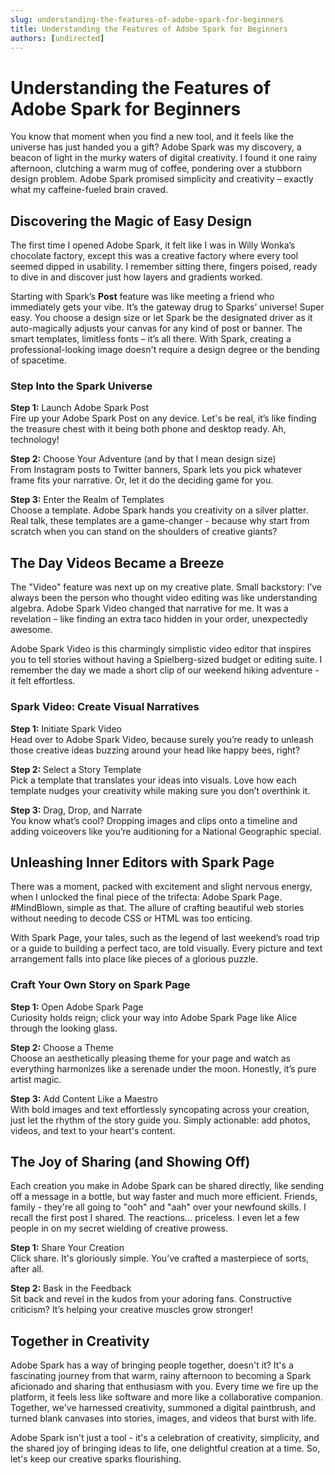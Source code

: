 ```yaml
---
slug: understanding-the-features-of-adobe-spark-for-beginners
title: Understanding the Features of Adobe Spark for Beginners
authors: [undirected]
---
```



# Understanding the Features of Adobe Spark for Beginners

You know that moment when you find a new tool, and it feels like the universe has just handed you a gift? Adobe Spark was my discovery, a beacon of light in the murky waters of digital creativity. I found it one rainy afternoon, clutching a warm mug of coffee, pondering over a stubborn design problem. Adobe Spark promised simplicity and creativity – exactly what my caffeine-fueled brain craved.

## Discovering the Magic of Easy Design

The first time I opened Adobe Spark, it felt like I was in Willy Wonka’s chocolate factory, except this was a creative factory where every tool seemed dipped in usability. I remember sitting there, fingers poised, ready to dive in and discover just how layers and gradients worked. 

Starting with Spark’s **Post** feature was like meeting a friend who immediately gets your vibe. It’s the gateway drug to Sparks’ universe! Super easy. You choose a design size or let Spark be the designated driver as it auto-magically adjusts your canvas for any kind of post or banner. The smart templates, limitless fonts – it’s all there. With Spark, creating a professional-looking image doesn't require a design degree or the bending of spacetime.

### Step Into the Spark Universe

**Step 1:** Launch Adobe Spark Post  
Fire up your Adobe Spark Post on any device. Let's be real, it’s like finding the treasure chest with it being both phone and desktop ready. Ah, technology!

**Step 2:** Choose Your Adventure (and by that I mean design size)  
From Instagram posts to Twitter banners, Spark lets you pick whatever frame fits your narrative. Or, let it do the deciding game for you. 

**Step 3:** Enter the Realm of Templates  
Choose a template. Adobe Spark hands you creativity on a silver platter. Real talk, these templates are a game-changer - because why start from scratch when you can stand on the shoulders of creative giants?

## The Day Videos Became a Breeze

The "Video" feature was next up on my creative plate. Small backstory: I’ve always been the person who thought video editing was like understanding algebra. Adobe Spark Video changed that narrative for me. It was a revelation – like finding an extra taco hidden in your order, unexpectedly awesome.

Adobe Spark Video is this charmingly simplistic video editor that inspires you to tell stories without having a Spielberg-sized budget or editing suite. I remember the day we made a short clip of our weekend hiking adventure - it felt effortless.

### Spark Video: Create Visual Narratives

**Step 1:** Initiate Spark Video  
Head over to Adobe Spark Video, because surely you’re ready to unleash those creative ideas buzzing around your head like happy bees, right?

**Step 2:** Select a Story Template  
Pick a template that translates your ideas into visuals. Love how each template nudges your creativity while making sure you don’t overthink it.

**Step 3:** Drag, Drop, and Narrate  
You know what’s cool? Dropping images and clips onto a timeline and adding voiceovers like you’re auditioning for a National Geographic special. 

## Unleashing Inner Editors with Spark Page

There was a moment, packed with excitement and slight nervous energy, when I unlocked the final piece of the trifecta: Adobe Spark Page. #MindBlown, simple as that. The allure of crafting beautiful web stories without needing to decode CSS or HTML was too enticing.

With Spark Page, your tales, such as the legend of last weekend’s road trip or a guide to building a perfect taco, are told visually. Every picture and text arrangement falls into place like pieces of a glorious puzzle.

### Craft Your Own Story on Spark Page

**Step 1:** Open Adobe Spark Page  
Curiosity holds reign; click your way into Adobe Spark Page like Alice through the looking glass.

**Step 2:** Choose a Theme  
Choose an aesthetically pleasing theme for your page and watch as everything harmonizes like a serenade under the moon. Honestly, it’s pure artist magic.

**Step 3:** Add Content Like a Maestro  
With bold images and text effortlessly syncopating across your creation, just let the rhythm of the story guide you. Simply actionable: add photos, videos, and text to your heart's content.

## The Joy of Sharing (and Showing Off)

Each creation you make in Adobe Spark can be shared directly, like sending off a message in a bottle, but way faster and much more efficient. Friends, family - they're all going to "ooh" and "aah" over your newfound skills. I recall the first post I shared. The reactions... priceless. I even let a few people in on my secret wielding of creative prowess. 

**Step 1:** Share Your Creation  
Click share. It's gloriously simple. You’ve crafted a masterpiece of sorts, after all.

**Step 2:** Bask in the Feedback  
Sit back and revel in the kudos from your adoring fans. Constructive criticism? It’s helping your creative muscles grow stronger!

## Together in Creativity

Adobe Spark has a way of bringing people together, doesn't it? It's a fascinating journey from that warm, rainy afternoon to becoming a Spark aficionado and sharing that enthusiasm with you. Every time we fire up the platform, it feels less like software and more like a collaborative companion. Together, we've harnessed creativity, summoned a digital paintbrush, and turned blank canvases into stories, images, and videos that burst with life.

Adobe Spark isn't just a tool - it's a celebration of creativity, simplicity, and the shared joy of bringing ideas to life, one delightful creation at a time. So, let's keep our creative sparks flourishing.